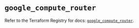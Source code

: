 # `google_compute_router`

Refer to the Terraform Registry for docs: [`google_compute_router`](https://registry.terraform.io/providers/hashicorp/google/6.42.0/docs/resources/compute_router).
